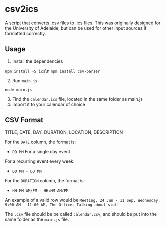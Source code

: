 # csv2ics
A script that converts .csv files to .ics files.
This was originally designed for the University of Adelaide, but can be used for other input sources if formatted correctly.

## Usage

1. Install the dependencies

`npm install -S ics`\n
`npm install csv-parser`

2. Run `main.js`

`node main.js`

3. Find the `calendar.ics` file, located in the same folder as main.js
4. Import it to your calendar of choice

## CSV Format

TITLE, DATE, DAY, DURATION, LOCATION, DESCRIPTION

For the `DATE` column, the format is:
 - `DD MM`
For a single day event

For a recurring event every week:
 - `DD MM - DD MM`

For the `DURATION` column, the format is:
 - `HH:MM AM/PM - HH:MM AM/PM`

An example of a valid row would be
`Meeting, 24 Jun - 11 Sep, Wednesday, 9:00 AM - 11:00 AM, The Office, Talking about stuff`

The `.csv` file should be be called `calendar.csv`, and should be put into the same folder as the `main.js` file.
